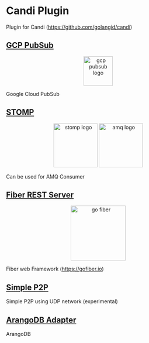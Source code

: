 # Candi Plugin

Plugin for Candi (https://github.com/golangid/candi)

## [GCP PubSub](https://github.com/golangid/candi-plugin/tree/master/gcppubsub)

<p align="center">
<img src="https://storage.googleapis.com/agungdp/static/logo/google-cloud-pub-sub.svg" width="80" alt="gcp pubsub logo" />
</p>

Google Cloud PubSub

## [STOMP](https://github.com/golangid/candi-plugin/tree/master/stomp-broker)

<p align="center">
<img src="https://storage.googleapis.com/agungdp/static/logo/stomp.png" width="120" alt="stomp logo" />
<img src="https://storage.googleapis.com/agungdp/static/logo/amq.png" width="120" alt="amq logo" />
</p>

Can be used for AMQ Consumer

## [Fiber REST Server](https://github.com/golangid/candi-plugin/tree/master/fiber-rest)

<p align="center">
<img src="https://raw.githubusercontent.com/gofiber/docs/master/static/img/logo.svg" width="150" alt="go fiber" />
</p>

Fiber web Framework (https://gofiber.io)

## [Simple P2P](https://github.com/golangid/candi-plugin/tree/master/p2p)

Simple P2P using UDP network (experimental)

## [ArangoDB Adapter](https://github.com/golangid/candi-plugin/tree/master/arango-adapter)

ArangoDB
